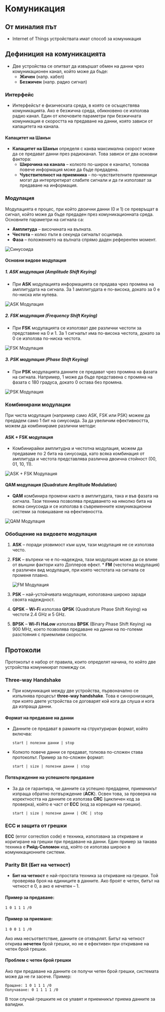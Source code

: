 # Комуникация

## От миналия път
- Internet of Things устройствата имат способ за комуникация

## Дефиниция на комуникацията
- Две устройства се опитват да извършат обмен на данни чрез комуникационен канал, който може да бъде:
  - **Жичен** (напр. кабел)
  - **Безжичен** (напр. радио сигнал)

### Интерфейс
- Интерфейсът е физическата среда, в която се осъществява комуникацията. Ако е безжична среда, обикновено се използва радио канал. Един от ключовите параметри при безжичната комуникация е скоростта на предаване на данни, която зависи от капацитета на канала.

#### Капацитет на Шанън
- **Капацитет на Шанън** определя с каква максимална скорост може да се предават данни през радиоканал. Това зависи от два основни фактора:
  - **Широчина на канала** – колкото по-широк е каналът, толкова повече информация може да бъде предадена.
  - **Чувствителност на приемника** – по-чувствителните приемници могат да интерпретират слабите сигнали и да ги използват за предаване на информация.

### Модулация
Модулацията е процес, при който двоични данни (0 и 1) се превръщат в сигнал, който може да бъде предаден през комуникационната среда. Основните параметри на сигнала са:

- **Амплитуда** – височината на вълната.
- **Честота** – колко пъти в секунда сигналът осцилира.
- **Фаза** – положението на вълната спрямо даден референтен момент.

![Синусоида](images/image.png)

#### Основни видове модулация
##### 1. **ASK модулация** (Amplitude Shift Keying)
- При **ASK** модулацията информацията се предава чрез промяна на амплитудата на сигнала. За 1 амплитудата е по-висока, докато за 0 е по-ниска или нулева.

![ASK Модулация](images/image-1.png)

##### 2. **FSK модулация** (Frequency Shift Keying)
- При **FSK** модулацията се използват две различни честоти за представяне на 0 и 1. За 1 сигналът има по-висока честота, докато за 0 се използва по-ниска честота.

![FSK Модулация](images/image-2.png)

##### 3. **PSK модулация** (Phase Shift Keying)
- При **PSK** модулацията данните се предават чрез промяна на фазата на сигнала. Например, 1 може да бъде представена с промяна на фазата с 180 градуса, докато 0 остава без промяна.

![PSK Модулация](images/image-3.png)

### Комбинирани модулации
При чиста модулация (например само ASK, FSK или PSK) можем да предадем само 1 бит на синусоида. За да увеличим ефективността, можем да комбинираме различни методи:

#### **ASK + FSK модулация**
- Комбинирайки амплитудна и честотна модулация, можем да предаваме по 2 бита на синусоида, като всяка комбинация от амплитуда и честота представлява различна двоична стойност (00, 01, 10, 11).

![ASK + FSK Модулация](images/image-4.png)

#### **QAM модулация** (Quadrature Amplitude Modulation)
- **QAM** комбинира промени както в амплитудата, така и във фазата на сигнала. Тази техника позволява предаването на няколко бита на всяка синусоида и се използва в съвременните комуникационни системи за повишаване на ефективността.

![QAM Модулация](images/image-5.png)

### Обобщение на видовете модулация
1. **ASK** – поради уязвимост към шум, тази модулация не се използва често.
2. **FSK** – въпреки че е по-надеждна, тази модулация може да се влияе от външни фактори като Доплеров ефект.
   \* **FM** (честотна модулация) е различен вид модулация, при която честотата на сигнала се променя плавно.

   ![FM Модулация](images/image-6.png)

3. **PSK** – най-устойчивата модулация, използвана широко заради своята надеждност.
4. **QPSK** – **Wi-Fi** използва **QPSK** (Quadrature Phase Shift Keying) на честоти 2.4 GHz и 5 GHz.
5. **BPSK** – **Wi-Fi HaLow** използва **BPSK** (Binary Phase Shift Keying) на 900 MHz, което позволява предаване на данни на по-големи разстояния с приемливи скорости.

## Протоколи
Протоколът е набор от правила, които определят начина, по който две устройства комуникират помежду си.

### Three-way Handshake
- При комуникация между две устройства, първоначално се изпълнява процесът **three-way handshake**. Това е синхронизация, при която двете устройства се договарят кой кога да слуша и кога да изпраща данни.

#### Формат на предаване на данни
- Данните се предават в рамките на структуриран формат, който включва:
  ```
  start | полезни данни | stop
  ```

- Колкото повече данни се предават, толкова по-сложен става протоколът. Пример за по-сложен формат:
  ```
  start | size | полезни данни | stop
  ```

#### Потвърждение на успешното предаване
- За да се гарантира, че данните са успешно предадени, приемникът изпраща обратно потвърждение (**ACK**). Освен това, за проверка на коректността на данните се използва **CRC** (цикличен код за проверка), който е част от **ECC** (код за корекция на грешки).

  ```
  start | size | полезни данни | CRC | stop
  ```

### ECC и защита от грешки
**ECC** (error correction code) е техника, използвана за откриване и коригиране на грешки при предаване на данни. Един пример за такава техника е **Рийд-Соломон** код, който се използва широко в комуникационните системи.

### Parity Bit (Бит на четност)
- **Бит на четност** е най-простата техника за откриване на грешки. Той проверява броя на единиците в данните. Ако броят е четен, битът на четност е 0, а ако е нечетен – 1.

#### Пример за предаване:
```
1 0 1 1 1 /0 
```

#### Пример за приемане:
```
1 0 0 1 1 /0 
```

Ако има несъответствие, данните се отхвърлят. Битът на четност открива **нечетен** брой грешки, но не е ефективен при откриване на четен брой грешки.

#### Проблем с четен брой грешки
Ако при предаване на данните се получи четен брой грешки, системата може да не ги засече. Пример:

```
Пращане: 1 0 1 1 1 /0
Получаване: 0 1 1 1 1 /0 
```

В този случай грешките не се улавят и приемникът приема данните за валидни.
